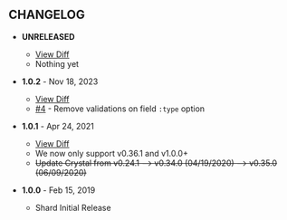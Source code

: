 CHANGELOG
---------

- **UNRELEASED**
  - [View Diff](https://github.com/westonganger/form_builder.cr/compare/v1.0.2...master)
  - Nothing yet

- **1.0.2** - Nov 18, 2023
  - [View Diff](https://github.com/westonganger/form_builder.cr/compare/v1.0.1...v1.0.2)
  - [#4](https://github.com/westonganger/form_builder.cr/pulls/4) - Remove validations on field `:type` option

- **1.0.1** - Apr 24, 2021
  - [View Diff](https://github.com/westonganger/form_builder.cr/compare/v1.0.0...v1.0.1)
  - We now only support v0.36.1 and v1.0.0+
  - ~~Update Crystal from v0.24.1 --> v0.34.0 (04/19/2020) --> v0.35.0 (06/09/2020)~~

- **1.0.0** - Feb 15, 2019
  - Shard Initial Release
